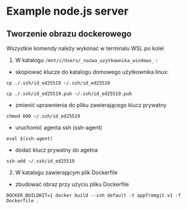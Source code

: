 # Example node.js server
## Tworzenie obrazu dockerowego
Wszystkie komendy należy wykonać w terminalu WSL po kolei

1) W katalogu `/mnt/c/Users/_nazwa_uzytkownika_windows_` :

- skopiować klucze do katalogu domowego użytkownika linux:
```  
cp ./.ssh/id_ed25519 ~/.ssh/id_ed25519
```
```
cp ./.ssh/id_ed25519.pub ~/.ssh/id_ed25519.pub
```
- zmienić uprawnienia do pliku zawierającego klucz prywatny
```
chmod 600 ~/.ssh/id_ed25519
```
- uruchomić agenta ssh (ssh-agent)
```
eval $(ssh-agent)
```
- dodać klucz prywatny do agetna
```
ssh-add ~/.ssh/id_ed25519 
```
2) W katalogu zawierającym plik Dockerfile
- zbudować obraz przy użyciu pliku Dockerfile
```
DOCKER_BUILDKIT=1 docker build --ssh default -t appfromgit.v1 -f Dockerfile .
```

